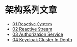 # 架构系列文章 

* [01 Reactive System](01-reactive-system.md)
* [02 Reactive Stream](02-reactive-stream.md)
* [03 Authorization Service](03-authorization-service.md)
* [04 Keycloak Cluster In Depth](04-keycloak-cluster-in-depth.md)
